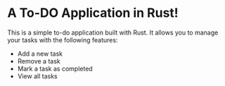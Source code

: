# A To-DO Application in Rust!

This is a simple to-do application built with Rust. It allows you to manage your tasks with the following features:

- Add a new task
- Remove a task
- Mark a task as completed
- View all tasks